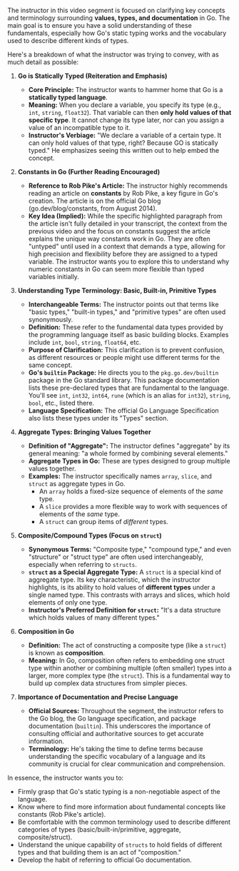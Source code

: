 The instructor in this video segment is focused on clarifying key concepts and terminology surrounding **values, types, and documentation** in Go. The main goal is to ensure you have a solid understanding of these fundamentals, especially how Go's static typing works and the vocabulary used to describe different kinds of types.

Here's a breakdown of what the instructor was trying to convey, with as much detail as possible:

1. **Go is Statically Typed (Reiteration and Emphasis)**
    
    - **Core Principle:** The instructor wants to hammer home that Go is a **statically typed language**.
    - **Meaning:** When you declare a variable, you specify its type (e.g., `int`, `string`, `float32`). That variable can then **only hold values of that specific type**. It cannot change its type later, nor can you assign a value of an incompatible type to it.
    - **Instructor's Verbiage:** "We declare a variable of a certain type. It can only hold values of that type, right? Because GO is statically typed." He emphasizes seeing this written out to help embed the concept.
2. **Constants in Go (Further Reading Encouraged)**
    
    - **Reference to Rob Pike's Article:** The instructor highly recommends reading an article on **constants** by Rob Pike, a key figure in Go's creation. The article is on the official Go blog (go.dev/blog/constants, from August 2014).
    - **Key Idea (Implied):** While the specific highlighted paragraph from the article isn't fully detailed in your transcript, the context from the previous video and the focus on constants suggest the article explains the unique way constants work in Go. They are often "untyped" until used in a context that demands a type, allowing for high precision and flexibility before they are assigned to a typed variable. The instructor wants you to explore this to understand why numeric constants in Go can seem more flexible than typed variables initially.
3. **Understanding Type Terminology: Basic, Built-in, Primitive Types**
    
    - **Interchangeable Terms:** The instructor points out that terms like "basic types," "built-in types," and "primitive types" are often used synonymously.
    - **Definition:** These refer to the fundamental data types provided by the programming language itself as basic building blocks. Examples include `int`, `bool`, `string`, `float64`, etc.
    - **Purpose of Clarification:** This clarification is to prevent confusion, as different resources or people might use different terms for the same concept.
    - **Go's `builtin` Package:** He directs you to the `pkg.go.dev/builtin` package in the Go standard library. This package documentation lists these pre-declared types that are fundamental to the language. You'll see `int`, `int32`, `int64`, `rune` (which is an alias for `int32`), `string`, `bool`, etc., listed there.
    - **Language Specification:** The official Go Language Specification also lists these types under its "Types" section.
4. **Aggregate Types: Bringing Values Together**
    
    - **Definition of "Aggregate":** The instructor defines "aggregate" by its general meaning: "a whole formed by combining several elements."
    - **Aggregate Types in Go:** These are types designed to group multiple values together.
    - **Examples:** The instructor specifically names `array`, `slice`, and `struct` as aggregate types in Go.
        - An `array` holds a fixed-size sequence of elements of the _same_ type.
        - A `slice` provides a more flexible way to work with sequences of elements of the _same_ type.
        - A `struct` can group items of _different_ types.
5. **Composite/Compound Types (Focus on `struct`)**
    
    - **Synonymous Terms:** "Composite type," "compound type," and even "structure" or "struct type" are often used interchangeably, especially when referring to `structs`.
    - **`struct` as a Special Aggregate Type:** A `struct` is a special kind of aggregate type. Its key characteristic, which the instructor highlights, is its ability to hold values of **different types** under a single named type. This contrasts with arrays and slices, which hold elements of only one type.
    - **Instructor's Preferred Definition for `struct`:** "It's a data structure which holds values of many different types."
6. **Composition in Go**
    
    - **Definition:** The act of constructing a composite type (like a `struct`) is known as **composition**.
    - **Meaning:** In Go, composition often refers to embedding one struct type within another or combining multiple (often smaller) types into a larger, more complex type (the `struct`). This is a fundamental way to build up complex data structures from simpler pieces.
7. **Importance of Documentation and Precise Language**
    
    - **Official Sources:** Throughout the segment, the instructor refers to the Go blog, the Go language specification, and package documentation (`builtin`). This underscores the importance of consulting official and authoritative sources to get accurate information.
    - **Terminology:** He's taking the time to define terms because understanding the specific vocabulary of a language and its community is crucial for clear communication and comprehension.

In essence, the instructor wants you to:

- Firmly grasp that Go's static typing is a non-negotiable aspect of the language.
- Know where to find more information about fundamental concepts like constants (Rob Pike's article).
- Be comfortable with the common terminology used to describe different categories of types (basic/built-in/primitive, aggregate, composite/struct).
- Understand the unique capability of `structs` to hold fields of different types and that building them is an act of "composition."
- Develop the habit of referring to official Go documentation.